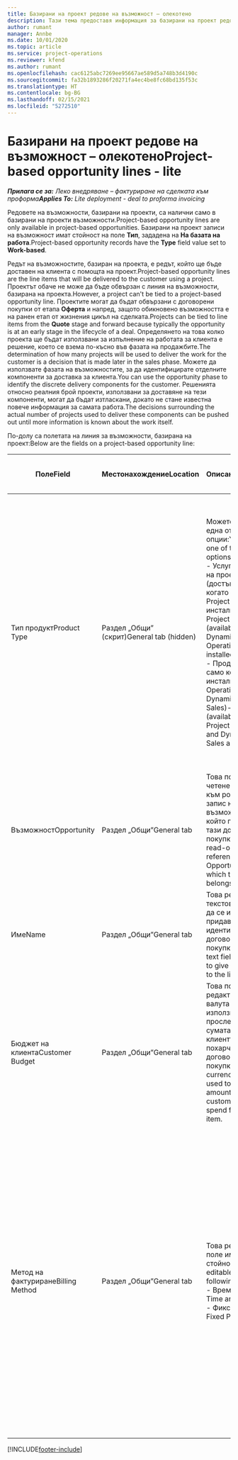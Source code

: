 ```yaml
---
title: Базирани на проект редове на възможност – олекотено
description: Тази тема предоставя информация за базирани на проект редове на възможност. (Pro)
author: rumant
manager: Annbe
ms.date: 10/01/2020
ms.topic: article
ms.service: project-operations
ms.reviewer: kfend
ms.author: rumant
ms.openlocfilehash: cac6125abc7269ee95667ae589d5a748b3d4190c
ms.sourcegitcommit: fa32b1893286f20271fa4ec4be8fc68bd135f53c
ms.translationtype: HT
ms.contentlocale: bg-BG
ms.lasthandoff: 02/15/2021
ms.locfileid: "5272510"
---
```

# <a name="project-based-opportunity-lines---lite"></a><span data-ttu-id="72d69-104">Базирани на проект редове на възможност – олекотено</span><span class="sxs-lookup"><span data-stu-id="72d69-104">Project-based opportunity lines - lite</span></span>

<span data-ttu-id="72d69-105">_**Прилага се за:** Леко внедряване – фактуриране на сделката към проформа_</span><span class="sxs-lookup"><span data-stu-id="72d69-105">_**Applies To:** Lite deployment - deal to proforma invoicing_</span></span>

<span data-ttu-id="72d69-106">Редовете на възможности, базирани на проекти, са налични само в базирани на проекти възможности.</span><span class="sxs-lookup"><span data-stu-id="72d69-106">Project-based opportunity lines are only available in project-based opportunities.</span></span> <span data-ttu-id="72d69-107">Базирани на проект записи на възможност имат стойност на поле **Тип**, зададена на **На базата на работа**.</span><span class="sxs-lookup"><span data-stu-id="72d69-107">Project-based opportunity records have the **Type** field value set to **Work-based**.</span></span>

<span data-ttu-id="72d69-108">Редът на възможностите, базиран на проекта, е редът, който ще бъде доставен на клиента с помощта на проект.</span><span class="sxs-lookup"><span data-stu-id="72d69-108">Project-based opportunity lines are the line items that will be delivered to the customer using a project.</span></span> <span data-ttu-id="72d69-109">Проектът обаче не може да бъде обвързан с линия на възможности, базирана на проекта.</span><span class="sxs-lookup"><span data-stu-id="72d69-109">However, a project can't be tied to a project-based opportunity line.</span></span> <span data-ttu-id="72d69-110">Проектите могат да бъдат обвързани с договорени покупки от етапа **Оферта** и напред, защото обикновено възможността е на ранен етап от жизнения цикъл на сделката.</span><span class="sxs-lookup"><span data-stu-id="72d69-110">Projects can be tied to line items from the **Quote** stage and forward because typically the opportunity is at an early stage in the lifecycle of a deal.</span></span> <span data-ttu-id="72d69-111">Определянето на това колко проекта ще бъдат използвани за изпълнение на работата за клиента е решение, което се взема по-късно във фазата на продажбите.</span><span class="sxs-lookup"><span data-stu-id="72d69-111">The determination of how many projects will be used to deliver the work for the customer is a decision that is made later in the sales phase.</span></span> <span data-ttu-id="72d69-112">Можете да използвате фазата на възможностите, за да идентифицирате отделните компоненти за доставка за клиента.</span><span class="sxs-lookup"><span data-stu-id="72d69-112">You can use the opportunity phase to identify the discrete delivery components for the customer.</span></span> <span data-ttu-id="72d69-113">Решенията относно реалния брой проекти, използвани за доставяне на тези компоненти, могат да бъдат изтласкани, докато не стане известна повече информация за самата работа.</span><span class="sxs-lookup"><span data-stu-id="72d69-113">The decisions surrounding the actual number of projects used to deliver these components can be pushed out until more information is known about the work itself.</span></span>

<span data-ttu-id="72d69-114">По-долу са полетата на линия за възможности, базирана на проект:</span><span class="sxs-lookup"><span data-stu-id="72d69-114">Below are the fields on a project-based opportunity line:</span></span>

| <span data-ttu-id="72d69-115">**Поле**</span><span class="sxs-lookup"><span data-stu-id="72d69-115">**Field**</span></span> | <span data-ttu-id="72d69-116">**Местонахождение**</span><span class="sxs-lookup"><span data-stu-id="72d69-116">**Location**</span></span> | <span data-ttu-id="72d69-117">**Описание**</span><span class="sxs-lookup"><span data-stu-id="72d69-117">**Description**</span></span> | <span data-ttu-id="72d69-118">**Въздействие надолу по течението**</span><span class="sxs-lookup"><span data-stu-id="72d69-118">**Downstream impact**</span></span> |
| --- | --- | --- | --- |
| <span data-ttu-id="72d69-119">Тип продукт</span><span class="sxs-lookup"><span data-stu-id="72d69-119">Product Type</span></span> | <span data-ttu-id="72d69-120">Раздел „Общи” (скрит)</span><span class="sxs-lookup"><span data-stu-id="72d69-120">General tab (hidden)</span></span> | <span data-ttu-id="72d69-121">Можете да изберете една от следните опции:</span><span class="sxs-lookup"><span data-stu-id="72d69-121">You can select one of the following options:</span></span></br><span data-ttu-id="72d69-122">- Услуга, базирана на проекти (достъпна само когато Dynamics 365 Project Operations е инсталиран)</span><span class="sxs-lookup"><span data-stu-id="72d69-122">- Project-based service (available only when Dynamics 365 Project Operations is installed)</span></span></br><span data-ttu-id="72d69-123">- Продукт (базиран само когато са инсталирани Project Operations и Dynamics 365 Sales)</span><span class="sxs-lookup"><span data-stu-id="72d69-123">- Product (available only when Project Operations and Dynamics 365 Sales are installed)</span></span> | <span data-ttu-id="72d69-124">Стойността на това поле е зададена на **Услуга, базирана на проекти**, когато създавате линия за възможности, базирана на проект, от мрежата на линиите, базирани на проекта, във възможност.</span><span class="sxs-lookup"><span data-stu-id="72d69-124">The value of this field is set to **Project-based service** when you create a project-based opportunity line from the project-based lines grid on the Opportunity.</span></span> <br> <span data-ttu-id="72d69-125">Ако промените или замените тази стойност, функционалността на проекта няма да бъде активирана за вашите проекти, базирани на договорени покупки.</span><span class="sxs-lookup"><span data-stu-id="72d69-125">If you change or override this value, the project functionality won't be enabled on your project-based line items.</span></span> |
| <span data-ttu-id="72d69-126">Възможност</span><span class="sxs-lookup"><span data-stu-id="72d69-126">Opportunity</span></span> | <span data-ttu-id="72d69-127">Раздел „Общи”</span><span class="sxs-lookup"><span data-stu-id="72d69-127">General tab</span></span> | <span data-ttu-id="72d69-128">Това поле е само за четене и препраща към родителския запис на възможност, към който принадлежи тази договорена покупка.</span><span class="sxs-lookup"><span data-stu-id="72d69-128">This field is read-only and references parent Opportunity record to which this line item belongs.</span></span> | <span data-ttu-id="72d69-129">Няма въздействие от това поле надолу по веригата.</span><span class="sxs-lookup"><span data-stu-id="72d69-129">There is no downstream impact from this field.</span></span> |
| <span data-ttu-id="72d69-130">Име</span><span class="sxs-lookup"><span data-stu-id="72d69-130">Name</span></span> | <span data-ttu-id="72d69-131">Раздел „Общи”</span><span class="sxs-lookup"><span data-stu-id="72d69-131">General tab</span></span> | <span data-ttu-id="72d69-132">Това редактируемо текстово поле може да се използва за придаване на кратка идентичност на договорената покупка.</span><span class="sxs-lookup"><span data-stu-id="72d69-132">This editable text field can be used to give a short identity to the line item.</span></span> | <span data-ttu-id="72d69-133">Тази стойност се пренася в линията на офертата, когато създавате оферта от тази възможност.</span><span class="sxs-lookup"><span data-stu-id="72d69-133">This value is carried over to the quote line when you create a quote from this opportunity.</span></span> |
| <span data-ttu-id="72d69-134">Бюджет на клиента</span><span class="sxs-lookup"><span data-stu-id="72d69-134">Customer Budget</span></span> | <span data-ttu-id="72d69-135">Раздел „Общи”</span><span class="sxs-lookup"><span data-stu-id="72d69-135">General tab</span></span> | <span data-ttu-id="72d69-136">Това поле за редактиране на валута може да се използва за проследяване на сумата, която клиентът е готов да похарчи за тази договорена покупка.</span><span class="sxs-lookup"><span data-stu-id="72d69-136">This editable currency field can be used to track the amount that the customer is willing to spend for this line item.</span></span> | <span data-ttu-id="72d69-137">Тази стойност се пренася към съответното поле на офертата, когато създавате оферта от тази възможност.</span><span class="sxs-lookup"><span data-stu-id="72d69-137">This value is carried over to the corresponding field on the quote line when you create a quote from this opportunity.</span></span> |
| <span data-ttu-id="72d69-138">Метод на фактуриране</span><span class="sxs-lookup"><span data-stu-id="72d69-138">Billing Method</span></span> | <span data-ttu-id="72d69-139">Раздел „Общи”</span><span class="sxs-lookup"><span data-stu-id="72d69-139">General tab</span></span> | <span data-ttu-id="72d69-140">Това редактируемо поле има следните стойности:</span><span class="sxs-lookup"><span data-stu-id="72d69-140">This editable field has the following values:</span></span></br><span data-ttu-id="72d69-141">- Време и материал</span><span class="sxs-lookup"><span data-stu-id="72d69-141">- Time and Material</span></span></br><span data-ttu-id="72d69-142">- Фиксирана цена</span><span class="sxs-lookup"><span data-stu-id="72d69-142">- Fixed Price</span></span> | <span data-ttu-id="72d69-143">Тази стойност се пренася към съответното поле на офертата, когато създавате оферта от тази възможност.</span><span class="sxs-lookup"><span data-stu-id="72d69-143">This value is carried over to the corresponding field on the quote line when you create a quote from this opportunity.</span></span> <span data-ttu-id="72d69-144">След като редът на офертата е създаден, полето е заключено и не може да бъде променено.</span><span class="sxs-lookup"><span data-stu-id="72d69-144">After the quote line is created, the field is locked and can't be changed.</span></span> <span data-ttu-id="72d69-145">Задайте тази стойност на полето възможно най-точно.</span><span class="sxs-lookup"><span data-stu-id="72d69-145">Assign this field value as accurately as possible.</span></span> <span data-ttu-id="72d69-146">Ако трябва да промените стойността на това поле на линията на офертата, изтрийте и създайте отново линията на офертата.</span><span class="sxs-lookup"><span data-stu-id="72d69-146">If you need to change the value of this field on the quote line, delete and re-create the quote line.</span></span> |


[!INCLUDE[footer-include](../../includes/footer-banner.md)]